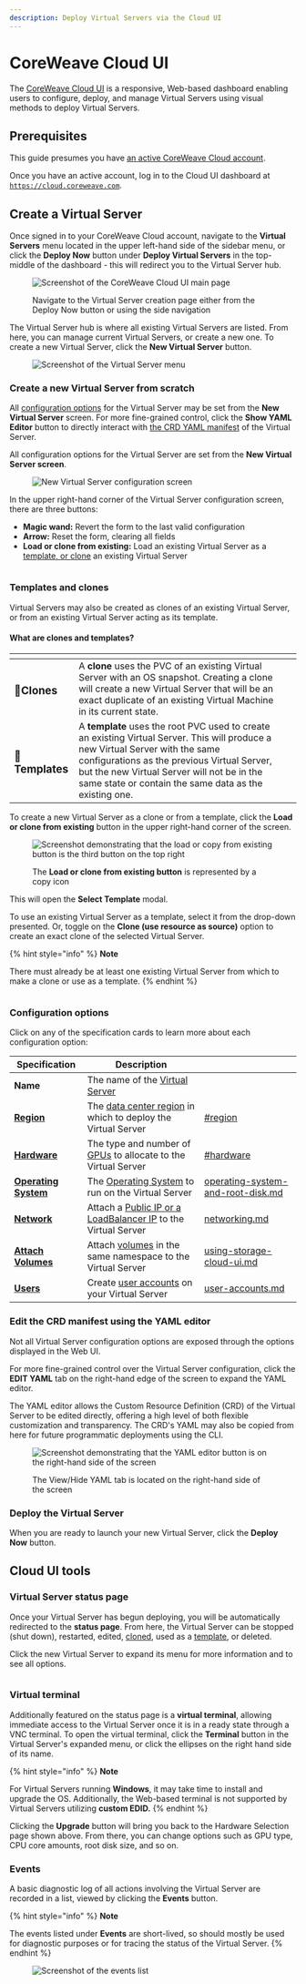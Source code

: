 ```yaml
---
description: Deploy Virtual Servers via the Cloud UI
---
```


# CoreWeave Cloud UI

The [CoreWeave Cloud UI](https://apps.coreweave.com/) is a responsive, Web-based dashboard enabling users to configure, deploy, and manage Virtual Servers using visual methods to deploy Virtual Servers.

## Prerequisites

This guide presumes you have [an active CoreWeave Cloud account](../../docs/coreweave-kubernetes/getting-started.md#create-an-account).

Once you have an active account, log in to the Cloud UI dashboard at [`https://cloud.coreweave.com`](https://cloud.coreweave.com).

## Create a Virtual Server

Once signed in to your CoreWeave Cloud account, navigate to the **Virtual Servers** menu located in the upper left-hand side of the sidebar menu, or click the **Deploy Now** button under **Deploy Virtual Servers** in the top-middle of the dashboard - this will redirect you to the Virtual Server hub.

<figure><img src="../../docs/.gitbook/assets/image (45).png" alt="Screenshot of the CoreWeave Cloud UI main page"><figcaption><p>Navigate to the Virtual Server creation page either from the Deploy Now button or using the side navigation</p></figcaption></figure>

The Virtual Server hub is where all existing Virtual Servers are listed. From here, you can manage current Virtual Servers, or create a new one. To create a new Virtual Server, click the **New Virtual Server** button.

<figure><img src="../../docs/.gitbook/assets/image (59).png" alt="Screenshot of the Virtual Server menu"><figcaption></figcaption></figure>

### Create a new Virtual Server from scratch

All [configuration options](coreweave-apps.md#configuration-options) for the Virtual Server may be set from the **New Virtual Server** screen. For more fine-grained control, click the **Show YAML Editor** button to directly interact with [the CRD YAML manifest](coreweave-apps.md#edit-the-crd-manifest-using-the-yaml-editor) of the Virtual Server.

All configuration options for the Virtual Server are set from the **New Virtual Server screen**.

<figure><img src="../../docs/.gitbook/assets/image (41) (4).png" alt="New Virtual Server configuration screen"><figcaption></figcaption></figure>

In the upper right-hand corner of the Virtual Server configuration screen, there are three buttons:

* **Magic wand:** Revert the form to the last valid configuration
* **Arrow:** Reset the form, clearing all fields
* **Load or clone from existing:** Load an existing Virtual Server as a [template, or clone](coreweave-apps.md#templates-and-clones) an existing Virtual Server

<figure><img src="../../docs/.gitbook/assets/image (27).png" alt=""><figcaption></figcaption></figure>

### Templates and clones

Virtual Servers may also be created as clones of an existing Virtual Server, or from an existing Virtual Server acting as its template.

#### **What are clones and templates?**

<table data-card-size="large" data-view="cards"><thead><tr><th></th><th></th><th data-hidden></th></tr></thead><tbody><tr><td><h3><span data-gb-custom-inline data-tag="emoji" data-code="1f46d">👭</span><strong>Clones</strong></h3></td><td>A <strong>clone</strong> uses the PVC of an existing Virtual Server with an OS snapshot. Creating a clone will create a new Virtual Server that will be an exact duplicate of an existing Virtual Machine in its current state.</td><td></td></tr><tr><td><h3><span data-gb-custom-inline data-tag="emoji" data-code="1f4dd">📝</span> <strong>Templates</strong></h3></td><td>A <strong>template</strong> uses the root PVC used to create an existing Virtual Server. This will produce a new Virtual Server with the same configurations as the previous Virtual Server, but the new Virtual Server will not be in the same state or contain the same data as the existing one.</td><td></td></tr></tbody></table>

To create a new Virtual Server as a clone or from a template, click the **Load or clone from existing** button in the upper right-hand corner of the screen.

<figure><img src="../../docs/.gitbook/assets/image (76).png" alt="Screenshot demonstrating that the load or copy from existing button is the third button on the top right"><figcaption><p>The <strong>Load or clone from existing button</strong> is represented by a copy icon</p></figcaption></figure>

This will open the **Select Template** modal.

To use an existing Virtual Server as a template, select it from the drop-down presented. Or, toggle on the **Clone (use resource as source)** option to create an exact clone of the selected Virtual Server.

{% hint style="info" %}
**Note**

There must already be at least one existing Virtual Server from which to make a clone or use as a template.
{% endhint %}

<figure><img src="../../docs/.gitbook/assets/image (87).png" alt=""><figcaption></figcaption></figure>

### Configuration options

Click on any of the specification cards to learn more about each configuration option:

<table data-card-size="large" data-view="cards"><thead><tr><th>Specification</th><th>Description</th><th data-hidden data-card-target data-type="content-ref"></th></tr></thead><tbody><tr><td><strong>Name</strong></td><td>The name of the <a href="../getting-started.md">Virtual Server</a></td><td></td></tr><tr><td><a href="../../docs/virtual-servers/virtual-server-configuration-options/region-hardware-and-firmware.md#region"><strong>Region</strong></a></td><td>The <a href="../../docs/data-center-regions.md">data center region</a> in which to deploy the Virtual Server</td><td><a href="../../docs/virtual-servers/virtual-server-configuration-options/region-hardware-and-firmware.md#region">#region</a></td></tr><tr><td><a href="../../docs/virtual-servers/virtual-server-configuration-options/region-hardware-and-firmware.md#hardware"><strong>Hardware</strong></a></td><td>The type and number of <a href="../../coreweave-kubernetes/node-types.md">GPUs</a> to allocate to the Virtual Server</td><td><a href="../../docs/virtual-servers/virtual-server-configuration-options/region-hardware-and-firmware.md#hardware">#hardware</a></td></tr><tr><td><a href="../../docs/virtual-servers/virtual-server-configuration-options/operating-system-and-root-disk.md"><strong>Operating System</strong></a></td><td>The <a href="../../docs/virtual-servers/virtual-server-configuration-options/operating-system-and-root-disk.md">Operating System</a> to run on the Virtual Server</td><td><a href="../../docs/virtual-servers/virtual-server-configuration-options/operating-system-and-root-disk.md">operating-system-and-root-disk.md</a></td></tr><tr><td><a href="../../docs/virtual-servers/virtual-server-configuration-options/networking.md"><strong>Network</strong></a></td><td>Attach a <a href="../../docs/virtual-servers/virtual-server-configuration-options/networking.md">Public IP or a LoadBalancer IP</a> to the Virtual Server</td><td><a href="../../docs/virtual-servers/virtual-server-configuration-options/networking.md">networking.md</a></td></tr><tr><td><a href="../../docs/virtual-servers/virtual-server-configuration-options/storage.md"><strong>Attach Volumes</strong></a></td><td>Attach <a href="../../docs/virtual-servers/virtual-server-configuration-options/storage.md#attach-a-storage-volume">volumes</a> in the same namespace to the Virtual Server</td><td><a href="../../docs/storage/storage/using-storage-cloud-ui.md">using-storage-cloud-ui.md</a></td></tr><tr><td><a href="../../docs/virtual-servers/virtual-server-configuration-options/user-accounts.md"><strong>Users</strong></a></td><td>Create <a href="../../docs/virtual-servers/virtual-server-configuration-options/user-accounts.md">user accounts</a> on your Virtual Server</td><td><a href="../../docs/virtual-servers/virtual-server-configuration-options/user-accounts.md">user-accounts.md</a></td></tr></tbody></table>

### Edit the CRD manifest using the YAML editor

Not all Virtual Server configuration options are exposed through the options displayed in the Web UI.

For more fine-grained control over the Virtual Server configuration, click the **EDIT YAML** tab on the right-hand edge of the screen to expand the YAML editor.

The YAML editor allows the Custom Resource Definition (CRD) of the Virtual Server to be edited directly, offering a high level of both flexible customization and transparency. The CRD's YAML may also be copied from here for future programmatic deployments using the CLI.

<figure><img src="../../docs/.gitbook/assets/image (72) (1).png" alt="Screenshot demonstrating that the YAML editor button is on the right-hand side of the screen"><figcaption><p>The View/Hide YAML tab is located on the right-hand side of the screen</p></figcaption></figure>

### Deploy the Virtual Server

When you are ready to launch your new Virtual Server, click the **Deploy Now** button.

## Cloud UI tools

### Virtual Server status page

Once your Virtual Server has begun deploying, you will be automatically redirected to the **status page**. From here, the Virtual Server can be stopped (shut down), restarted, edited, [cloned](coreweave-apps.md#templates-and-clones), used as a [template](coreweave-apps.md#templates-and-clones), or deleted.

Click the new Virtual Server to expand its menu for more information and to see all options.

<figure><img src="../../docs/.gitbook/assets/image (67) (1).png" alt=""><figcaption></figcaption></figure>

### Virtual terminal

Additionally featured on the status page is a **virtual terminal**, allowing immediate access to the Virtual Server once it is in a ready state through a VNC terminal. To open the virtual terminal, click the **Terminal** button in the Virtual Server's expanded menu, or click the ellipses on the right hand side of its name.

{% hint style="info" %}
**Note**

For Virtual Servers running **Windows**, it may take time to install and upgrade the OS. Additionally, the Web-based terminal is not supported by Virtual Servers utilizing **custom EDID.**
{% endhint %}

Clicking the **Upgrade** button will bring you back to the Hardware Selection page shown above. From there, you can change options such as GPU type, CPU core amounts, root disk size, and so on.

### Events

A basic diagnostic log of all actions involving the Virtual Server are recorded in a list, viewed by clicking the **Events** button.

{% hint style="info" %}
**Note**

The events listed under **Events** are short-lived, so should mostly be used for diagnostic purposes or for tracing the status of the Virtual Server.
{% endhint %}

<figure><img src="../../docs/.gitbook/assets/image (48) (1).png" alt="Screenshot of the events list"><figcaption></figcaption></figure>
